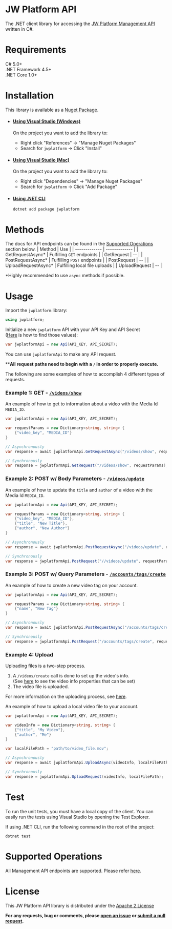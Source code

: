 # JW Platform API
The .NET client library for accessing the  [JW Platform Management API](https://developer.jwplayer.com/jwplayer/docs/getting-started-with-content-management) written in C#.
# Requirements
C# 5.0+\
.NET Framework 4.5+\
.NET Core 1.0+
# Installation
This library is available as a [Nuget Package](https://www.nuget.org/packages/jwplatform/).

* #### [Using Visual Studio (Windows)](https://docs.microsoft.com/en-us/nuget/quickstart/install-and-use-a-package-in-visual-studio)
	On the project you want to add the library to:
	* Right click "References" -> "Manage Nuget Packages"
	* Search for `jwplatform` -> Click "Install"
	
* #### [Using Visual Studio (Mac)](https://docs.microsoft.com/en-us/nuget/quickstart/install-and-use-a-package-in-visual-studio-mac)
	On the project you want to add the library to:
	* Right click "Dependencies" -> "Manage Nuget Packages"
	* Search for `jwplatform` -> Click "Add Package"

* #### [Using .NET CLI](https://docs.microsoft.com/en-us/nuget/quickstart/install-and-use-a-package-in-visual-studio-mac)
	```
	dotnet add package jwplatform
	```
# Methods
The docs for API endpoints can be found in the [Supported Operations](#Supported-Operations) section below.
| Method  | Use |
| ------------- | ------------- |
| GetRequestAsync*  | Fulfilling `GET` endpoints  |
| GetRequest  | -- |
| PostRequestAsync*  | Fulfilling `POST` endpoints  |
| PostRequest  | --  |
| UploadRequestAsync*  | Fulfilling local file uploads  |
| UploadRequest | --  |

*Highly recommended to use `async` methods if possible.
# Usage
Import the `jwplatform` library:
```csharp
using jwplatform;
```
Initialize a new `jwplatform` API with your API Key and API Secret\
([Here](https://support.jwplayer.com/articles/how-to-find-your-api-key-and-secret) is how to find those values):
```csharp
var jwplatformApi = new Api(API_KEY, API_SECRET);
```
You can use  `jwplatformApi` to make any API request.

****All request paths need to begin with a `/` in order to properly execute.**

The following are some examples of how to accomplish 4 different types of requests.
### Example 1: GET - [`/videos/show`](https://developer.jwplayer.com/jwplayer/reference#get_videos-show)
An example of how to get to information about a video with the Media Id `MEDIA_ID`.
```csharp
var jwplatformApi = new Api(API_KEY, API_SECRET);

var requestParams = new Dictionary<string, string> {
	{"video_key", "MEDIA_ID"}
}

// Asynchronously
var response = await jwplatformApi.GetRequestAsync("/videos/show", requestParams);

// Synchronously
var response = jwplatformApi.GetRequest("/videos/show", requestParams);
```
### Example 2: POST w/ Body Parameters - [`/videos/update`](https://developer.jwplayer.com/jwplayer/reference#post_videos-update)
An example of how to update the `title` and `author` of a video with the Media Id `MEDIA_ID`.
```csharp
var jwplatformApi = new Api(API_KEY, API_SECRET);

var requestParams = new Dictionary<string, string> {
	{"video_key", "MEDIA_ID"},
	{"title", "New Title"},
	{"author", "New Author"}
}

// Asynchronously
var response = await jwplatformApi.PostRequestAsync("/videos/update", requestParams, true);

// Synchronously
var response = jwplatformApi.PostRequest("//videos/update", requestParams, true);
```
### Example 3: POST w/ Query Parameters - [`/accounts/tags/create`](https://developer.jwplayer.com/jwplayer/reference#post_accounts-tags-create)
An example of how to create a new video tag on your account.
```csharp
var jwplatformApi = new Api(API_KEY, API_SECRET);

var requestParams = new Dictionary<string, string> {
	{"name", "New Tag"}
}

// Asynchronously
var response = await jwplatformApi.PostRequestAsync("/accounts/tags/create", requestParams, false);

// Synchronously
var response = jwplatformApi.PostRequest("/accounts/tags/create", requestParams, false);
```
### Example 4: Upload
Uploading files is a two-step process. 
1. A `/videos/create` call is done to set up the video's info.\
(See [here](https://developer.jwplayer.com/jwplayer/reference#post_videos-create) to see the video info properties that can be set)
2. The video file is uploaded.

For more information on the uploading process, see [here](https://developer.jwplayer.com/jwplayer/docs/upload-files).

An example of how to upload a local video file to your account.
```csharp
var jwplatformApi = new Api(API_KEY, API_SECRET);

var videoInfo = new Dictionary<string, string> {
	{"title", "My Video"},
	{"author", "Me"}
}

var localFilePath = "path/to/video_file.mov";

// Asynchronously
var response = await jwplatformApi.UploadAsync(videoInfo, localFilePath);

// Synchronously
var response = jwplatformApi.UploadRequest(videoInfo, localFilePath);
```
# Test
To run the unit tests, you must have a local copy of the client. You can easily run the tests using Visual Studio by opening the Test Explorer. 

If using .NET CLI, run the following command in the root of the project:
```
dotnet test
```

# Supported Operations
All Management API endpoints are supported. Please refer [here](https://developer.jwplayer.com/jwplayer/reference#management-api-introduction).
# License
This JW Platform API library is distributed under the
[Apache 2 License](LICENSE)

**For any requests, bug or comments, please [open an issue](https://github.com/jwplayer/jwplatform-dotnet/issues) or [submit a pull request](https://github.com/jwplayer/jwplatform-dotnet/pulls).**